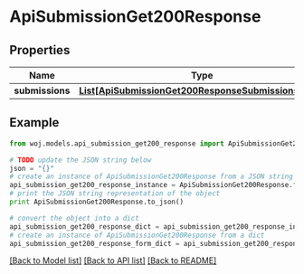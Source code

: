 # ApiSubmissionGet200Response


## Properties
Name | Type | Description | Notes
------------ | ------------- | ------------- | -------------
**submissions** | [**List[ApiSubmissionGet200ResponseSubmissionsInner]**](ApiSubmissionGet200ResponseSubmissionsInner.md) |  | 

## Example

```python
from woj.models.api_submission_get200_response import ApiSubmissionGet200Response

# TODO update the JSON string below
json = "{}"
# create an instance of ApiSubmissionGet200Response from a JSON string
api_submission_get200_response_instance = ApiSubmissionGet200Response.from_json(json)
# print the JSON string representation of the object
print ApiSubmissionGet200Response.to_json()

# convert the object into a dict
api_submission_get200_response_dict = api_submission_get200_response_instance.to_dict()
# create an instance of ApiSubmissionGet200Response from a dict
api_submission_get200_response_form_dict = api_submission_get200_response.from_dict(api_submission_get200_response_dict)
```
[[Back to Model list]](../README.md#documentation-for-models) [[Back to API list]](../README.md#documentation-for-api-endpoints) [[Back to README]](../README.md)



